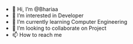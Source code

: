 - 👋 Hi, I’m @Bhariaa
- 👀 I’m interested in Developer 
- 🌱 I’m currently learning Computer Engineering 
- 💞️ I’m looking to collaborate on Project 
- 📫 How to reach me 

<!---
Bhariaa/Bhariaa is a ✨ special ✨ repository because its `README.md` (this file) appears on your GitHub profile.
You can click the Preview link to take a look at your changes.
--->
